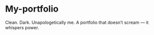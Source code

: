 # My-portfolio
Clean. Dark. Unapologetically me. A portfolio that doesn’t scream — it whispers power.
